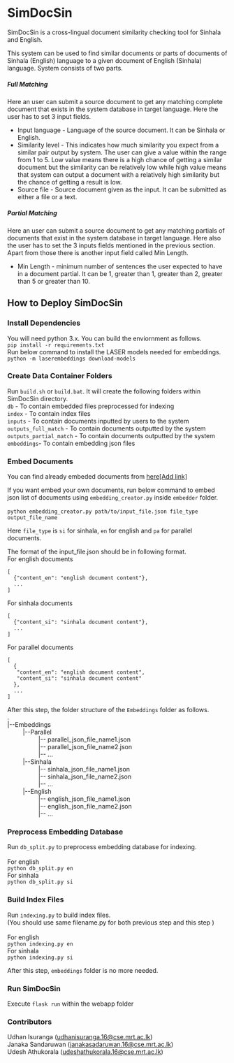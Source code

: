 # SimDocSin

SimDocSin is a cross-lingual document similarity checking tool for Sinhala and English.

This system can be used to find similar documents or parts of documents of Sinhala (English) language to a given document of English (Sinhala) language. System consists of two parts.
##### Full Matching

Here an user can submit a source document to get any matching complete document that exists in the system database in target language. Here the user has to set 3 input fields. <br> 
* Input language - Language of the source document. It can be Sinhala or English.
* Similarity level - This indicates how much similarity you expect from a similar pair output by system. The user can give a value within the range from 1 to 5. Low value means there is a high chance of getting a similar document but the similarity can be relatively low while high value means that system can output a document with a relatively high similarity but the chance of getting a result is low. <br>
* Source file - Source document given as the input. It can be submitted as either a file or a text.<br>

##### Partial Matching

Here an user can submit a source document to get any matching partials of documents that exist in the system database in target language. Here also the user has to set the 3 inputs fields mentioned in the previous section. Apart from those there is another input field called Min Length. <br> 
* Min Length - minimum number of sentences the user expected to have in a document partial. It can be 1, greater than 1, greater than 2, greater than 5 or greater than 10.<br>

## How to Deploy SimDocSin

### Install Dependencies
You will need python 3.x. You can build the enviornment as follows.<br>
```pip install -r requirements.txt```<br>
Run below command to install the LASER models needed for embeddings.<br>
```python -m laserembeddings download-models```<br>

### Create Data Container Folders
Run ```build.sh``` or ```build.bat```.  It will create the following folders within SimDocSin directory.<br>
```db``` - To contain embedded files preprocessed for indexing <br>
```index``` - To contain index files <br>
```inputs``` - To contain documents inputted by users to the system <br>
```outputs_full_match``` - To contain documents outputted by the system <br>
```outputs_partial_match``` - To contain documents outputted by the system <br>
```embeddings```- To contain embedding json files

### Embed Documents
You can find already embeded documents from <a href="">here[Add link]</a>

If you want embed your own documents, run below command to embed json list of documents using ```embedding_creator.py``` inside ```embedder``` folder.<br><br>
<free>
```python embedding_creator.py path/to/input_file.json file_type output_file_name```

Here ```file_type``` is ```si``` for sinhala, ```en``` for english and ```pa``` for parallel documents.<br>

The format of the input_file.json should be in following format.<br>
For english documents
```
[
  {"content_en": "english document content"},
  ...
]
```
For sinhala documents
```
[
  {"content_si": "sinhala document content"},
  ...
]
```
For parallel documents
```
[
  {
   "content_en": "english document content",
   "content_si": "sinhala document content"
  },
  ...
]
```

After this step, the folder structure of the ```Embeddings``` folder as follows.<br>
.<br>
|--Embeddings<br>
&nbsp;&nbsp;&nbsp;&nbsp;&nbsp;&nbsp;&nbsp;&nbsp;&nbsp;|--Parallel<br>
&nbsp;&nbsp;&nbsp;&nbsp;&nbsp;&nbsp;&nbsp;&nbsp;&nbsp;&nbsp;&nbsp;&nbsp;&nbsp;&nbsp;&nbsp;&nbsp;&nbsp;&nbsp;|-- parallel_json_file_name1.json<br>
&nbsp;&nbsp;&nbsp;&nbsp;&nbsp;&nbsp;&nbsp;&nbsp;&nbsp;&nbsp;&nbsp;&nbsp;&nbsp;&nbsp;&nbsp;&nbsp;&nbsp;&nbsp;|-- parallel_json_file_name2.json<br>
&nbsp;&nbsp;&nbsp;&nbsp;&nbsp;&nbsp;&nbsp;&nbsp;&nbsp;&nbsp;&nbsp;&nbsp;&nbsp;&nbsp;&nbsp;&nbsp;&nbsp;&nbsp;|-- ...<br>
&nbsp;&nbsp;&nbsp;&nbsp;&nbsp;&nbsp;&nbsp;&nbsp;&nbsp;|--Sinhala<br>
&nbsp;&nbsp;&nbsp;&nbsp;&nbsp;&nbsp;&nbsp;&nbsp;&nbsp;&nbsp;&nbsp;&nbsp;&nbsp;&nbsp;&nbsp;&nbsp;&nbsp;&nbsp;|-- sinhala_json_file_name1.json<br>
&nbsp;&nbsp;&nbsp;&nbsp;&nbsp;&nbsp;&nbsp;&nbsp;&nbsp;&nbsp;&nbsp;&nbsp;&nbsp;&nbsp;&nbsp;&nbsp;&nbsp;&nbsp;|-- sinhala_json_file_name2.json<br>
&nbsp;&nbsp;&nbsp;&nbsp;&nbsp;&nbsp;&nbsp;&nbsp;&nbsp;&nbsp;&nbsp;&nbsp;&nbsp;&nbsp;&nbsp;&nbsp;&nbsp;&nbsp;|-- ...<br>
&nbsp;&nbsp;&nbsp;&nbsp;&nbsp;&nbsp;&nbsp;&nbsp;&nbsp;|--English<br>
&nbsp;&nbsp;&nbsp;&nbsp;&nbsp;&nbsp;&nbsp;&nbsp;&nbsp;&nbsp;&nbsp;&nbsp;&nbsp;&nbsp;&nbsp;&nbsp;&nbsp;&nbsp;|-- english_json_file_name1.json<br>
&nbsp;&nbsp;&nbsp;&nbsp;&nbsp;&nbsp;&nbsp;&nbsp;&nbsp;&nbsp;&nbsp;&nbsp;&nbsp;&nbsp;&nbsp;&nbsp;&nbsp;&nbsp;|-- english_json_file_name2.json<br>
&nbsp;&nbsp;&nbsp;&nbsp;&nbsp;&nbsp;&nbsp;&nbsp;&nbsp;&nbsp;&nbsp;&nbsp;&nbsp;&nbsp;&nbsp;&nbsp;&nbsp;&nbsp;|-- ...<br>


### Preprocess Embedding Database

Run ```db_split.py``` to preprocess embedding database for indexing.<br><br>
For english<br>
```python db_split.py en```<br>
For sinhala<br>
```python db_split.py si```

### Build Index Files
Run ```indexing.py``` to build index files.<br>(You should use same filename.py for both previous step and this step )<br><br>
For english<br>
```python indexing.py en```<br>
For sinhala<br>
```python indexing.py si```

After this step, ```embeddings``` folder is no more needed.
### Run SimDocSin
Execute ```flask run``` within the webapp folder

### Contributors
Udhan Isuranga (udhanisuranga.16@cse.mrt.ac.lk) <br>
Janaka Sandaruwan (janakasadaruwan.16@cse.mrt.ac.lk) <br>
Udesh Athukorala (udeshathukorala.16@cse.mrt.ac.lk) <br>
